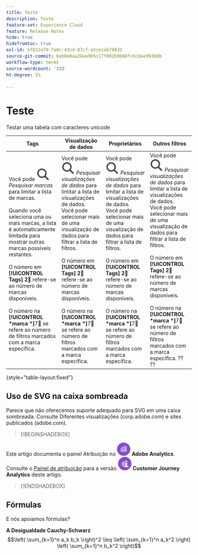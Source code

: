 ```yaml
---
title: Teste
description: Teste
feature-set: Experience Cloud
feature: Release Notes
hide: true
hidefromtoc: true
exl-id: 5f832a79-7a0c-43cd-87cf-a5ceceb79032
source-git-commit: 6eb0e0aa28aa965c17f002b9b08fcbc8ae993b0b
workflow-type: tm+mt
source-wordcount: '333'
ht-degree: 1%

---
```


# Teste

Testar uma tabela com caracteres unicode

| Tags | Visualização de dados | Proprietários | Outros filtros |
|---|---|---|---|
| Você pode ![Pesquisar](/help/assets/icons/Search.svg) *Pesquisar marcas* para limitar a lista de marcas. <br/><br/>Quando você seleciona uma ou mais marcas, a lista é automaticamente limitada para mostrar outras marcas possíveis restantes. <br/><br/>O número em **[!UICONTROL Tags]** **2︎⃣** refere-se ao número de marcas disponíveis. <br/><br/>O número na **[!UICONTROL *marca *]**&#x200B;7︎⃣ se refere ao número de filtros marcados com a marca específica. | Você pode ![Pesquisar](/help/assets/icons/Search.svg) *Pesquisar visualizações de dados* para limitar a lista de visualizações de dados. <br/>Você pode selecionar mais de uma visualização de dados para filtrar a lista de filtros. <br/><br/>O número em **[!UICONTROL Tags]** **2︎⃣** refere-se ao número de marcas disponíveis. <br/><br/>O número na **[!UICONTROL *marca *]**&#x200B;7︎⃣ se refere ao número de filtros marcados com a marca específica. | Você pode ![Pesquisar](/help/assets/icons/Search.svg) *Pesquisar visualizações de dados* para limitar a lista de visualizações de dados. <br/>Você pode selecionar mais de uma visualização de dados para filtrar a lista de filtros. <br/><br/>O número em **[!UICONTROL Tags]** **2︎⃣** refere-se ao número de marcas disponíveis. <br/><br/>O número na **[!UICONTROL *marca *]**&#x200B;7︎⃣ se refere ao número de filtros marcados com a marca específica. | Você pode ![Pesquisar](/help/assets/icons/Search.svg) *Pesquisar visualizações de dados* para limitar a lista de visualizações de dados. <br/>Você pode selecionar mais de uma visualização de dados para filtrar a lista de filtros. <br/><br/>O número em **[!UICONTROL Tags]** **2︎⃣** refere-se ao número de marcas disponíveis. <br/><br/>O número na **[!UICONTROL *marca *]**&#x200B;7︎⃣ se refere ao número de filtros marcados com a marca específica. ?? ?? |

{style="table-layout:fixed"}


## Uso de SVG na caixa sombreada

Parece que não oferecemos suporte adequado para SVG em uma caixa sombreada. Consulte Diferentes visualizações (corp.adobe.com) e sites publicados (adobe.com).

>[!BEGINSHADEBOX]

Este artigo documenta o painel Atribuição no ![AdobeAnalytics](/help/assets/icons/AdobeAnalytics.svg) **Adobe Analytics**.<br/>Consulte o [Painel de atribuição](https://experienceleague.adobe.com/en/docs/analytics-platform/using/cja-workspace/panels/attribution) para a versão ![CustomerJourneyAnalytics](/help/assets/icons/CustomerJourneyAnalytics.svg) **Customer Journey Analytics** deste artigo.

>[!ENDSHADEBOX]


## Fórmulas

E nós apoiamos fórmulas?

**A Desigualdade Cauchy-Schwarz**
$$\left( \sum_{k=1}^n a_k b_k \right)^2 \leq \left( \sum_{k=1}^n a_k^2 \right) \left( \sum_{k=1}^n b_k^2 \right)$$



